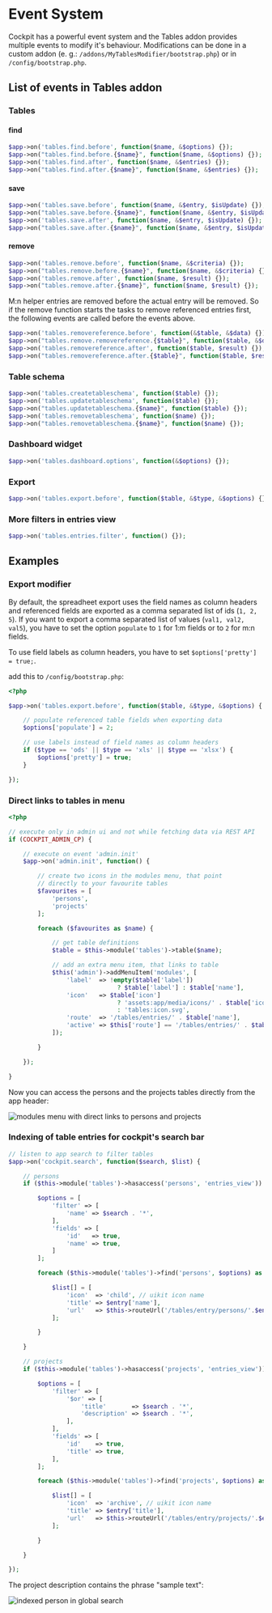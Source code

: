 # Event System

Cockpit has a powerful event system and the Tables addon provides multiple events to modify it's behaviour. Modifications can be done in a custom addon (e. g.: `/addons/MyTablesModifier/bootstrap.php`) or in `/config/bootstrap.php`.

## List of events in Tables addon

### Tables

#### find

```php
$app->on('tables.find.before', function($name, &$options) {});
$app->on("tables.find.before.{$name}", function($name, &$options) {});
$app->on('tables.find.after', function($name, &$entries) {});
$app->on("tables.find.after.{$name}", function($name, &$entries) {});
```

#### save

```php
$app->on('tables.save.before', function($name, &$entry, $isUpdate) {});
$app->on("tables.save.before.{$name}", function($name, &$entry, $isUpdate) {});
$app->on('tables.save.after', function($name, &$entry, $isUpdate) {});
$app->on("tables.save.after.{$name}", function($name, &$entry, $isUpdate) {});
```

#### remove

```php
$app->on('tables.remove.before', function($name, &$criteria) {});
$app->on("tables.remove.before.{$name}", function($name, &$criteria) {});
$app->on('tables.remove.after', function($name, $result) {});
$app->on("tables.remove.after.{$name}", function($name, $result) {});
```

M:n helper entries are removed before the actual entry will be removed. So if the remove function starts the tasks to remove referenced entries first, the following events are called before the events above.

```php
$app->on('tables.removereference.before', function(&$table, &$data) {});
$app->on("tables.remove.removereference.{$table}", function($table, &$data) {});
$app->on('tables.removereference.after', function($table, $result) {});
$app->on("tables.removereference.after.{$table}", function($table, $result) {});
```

### Table schema

```php
$app->on('tables.createtableschema', function($table) {});
$app->on('tables.updatetableschema', function($table) {});
$app->on("tables.updatetableschema.{$name}", function($table) {});
$app->on('tables.removetableschema', function($name) {});
$app->on("tables.removetableschema.{$name}", function($name) {});
```

### Dashboard widget

```php
$app->on('tables.dashboard.options', function(&$options) {});
```

### Export

```php
$app->on('tables.export.before', function($table, &$type, &$options) {});
```

### More filters in entries view

```php
$app->on('tables.entries.filter', function() {});
```

## Examples

### Export modifier

By default, the spreadheet export uses the field names as column headers and referenced fields are exported as a comma separated list of ids (`1, 2, 5`). If you want to export a comma separated list of values (`val1, val2, val5`), you have to set the option `populate` to `1` for 1:m fields or to `2` for m:n fields.

To use field labels as column headers, you have to set `$options['pretty'] = true;`.

add this to `/config/bootstrap.php`:

```php
<?php

$app->on('tables.export.before', function($table, &$type, &$options) {

    // populate referenced table fields when exporting data
    $options['populate'] = 2;

    // use labels instead of field names as column headers
    if ($type == 'ods' || $type == 'xls' || $type == 'xlsx') {
        $options['pretty'] = true;
    }

});
```

### Direct links to tables in menu

```php
<?php

// execute only in admin ui and not while fetching data via REST API
if (COCKPIT_ADMIN_CP) {

    // execute on event 'admin.init'
    $app->on('admin.init', function() {

        // create two icons in the modules menu, that point
        // directly to your favourite tables
        $favourites = [
            'persons',
            'projects'
        ];

        foreach ($favourites as $name) {

            // get table definitions
            $table = $this->module('tables')->table($name);

            // add an extra menu item, that links to table
            $this('admin')->addMenuItem('modules', [
                'label'  => !empty($table['label'])
                              ? $table['label'] : $table['name'],
                'icon'   => $table['icon']
                              ? 'assets:app/media/icons/' . $table['icon']
                              : 'tables:icon.svg',
                'route'  => '/tables/entries/' . $table['name'],
                'active' => $this['route'] == '/tables/entries/' . $table['name']
            ]);

        }

    });

}
```

Now you can access the persons and the projects tables directly from the app header:

![modules menu with direct links to persons and projects](img/events_links_to_tables.png)

### Indexing of table entries for cockpit's search bar

```php
// listen to app search to filter tables
$app->on('cockpit.search', function($search, $list) {

    // persons
    if ($this->module('tables')->hasaccess('persons', 'entries_view')) {

        $options = [
            'filter' => [
                'name' => $search . '*',
            ],
            'fields' => [
                'id'   => true,
                'name' => true,
            ]
        ];

        foreach ($this->module('tables')->find('persons', $options) as $entry) {

            $list[] = [
                'icon'  => 'child', // uikit icon name
                'title' => $entry['name'],
                'url'   => $this->routeUrl('/tables/entry/persons/'.$entry['id'])
            ];

        }

    }

    // projects
    if ($this->module('tables')->hasaccess('projects', 'entries_view')) {

        $options = [
            'filter' => [
                '$or' => [
                    'title'       => $search . '*',
                    'description' => $search . '*',
                ],
            ],
            'fields' => [
                'id'    => true,
                'title' => true,
            ],
        ];

        foreach ($this->module('tables')->find('projects', $options) as $entry) {

            $list[] = [
                'icon'  => 'archive', // uikit icon name
                'title' => $entry['title'],
                'url'   => $this->routeUrl('/tables/entry/projects/'.$entry['id'])
            ];

        }

    }

});
```

The project description contains the phrase "sample text":

![indexed person in global search](img/search_index.png)
